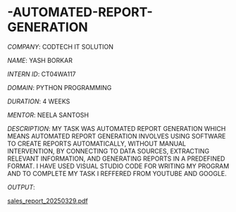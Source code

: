 # -AUTOMATED-REPORT-GENERATION

*COMPANY*: CODTECH IT SOLUTION

*NAME*: YASH BORKAR

*INTERN ID*: CT04WA117

*DOMAIN*: PYTHON PROGRAMMING

*DURATION*: 4 WEEKS

*MENTOR*: NEELA SANTOSH

*DESCRIPTION*: MY TASK WAS AUTOMATED REPORT GENERATION WHICH MEANS AUTOMATED REPORT GENERATION INVOLVES USING SOFTWARE TO CREATE REPORTS AUTOMATICALLY, WITHOUT MANUAL INTERVENTION, BY 
               CONNECTING TO DATA SOURCES, EXTRACTING RELEVANT INFORMATION, AND GENERATING REPORTS IN A PREDEFINED FORMAT. I HAVE USED VISUAL STUDIO CODE FOR WRITING MY PROGRAM AND TO 
               COMPLETE MY TASK I REFFERED FROM YOUTUBE AND GOOGLE.

*OUTPUT*: 

[sales_report_20250329.pdf](https://github.com/user-attachments/files/19583401/sales_report_20250329.pdf)

